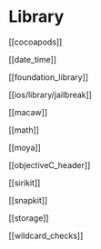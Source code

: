 # Library


[[cocoapods]]

[[date_time]]

[[foundation_library]]

[[ios/library/jailbreak]]

[[macaw]]

[[math]]

[[moya]]

[[objectiveC_header]]

[[sirikit]]

[[snapkit]]

[[storage]]

[[wildcard_checks]]



